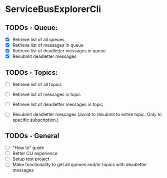 # ServiceBusExplorerCli

## TODOs - Queue:
- [x] Retrieve list of all queues
- [x] Retrieve list of messages in queue
- [x] Retrieve list of deadletter messages in queue
- [x] Resubmit deadletter messages

## TODOs - Topics:
- [ ] Retrieve list of all topics 
- [ ] Retrieve list of messages in topic 
- [ ] Retrieve list of deadletter messages in topic
- [ ] Resubmit deadletter messages (avoid to resubmit to entire topic. Only to specific subscription.)


## TODOs - General
- [ ] "How to" guide
- [ ] Better CLI experience
- [ ] Setup test project
- [ ] Make functionality to get all queues and/or topics with deadletter messages
